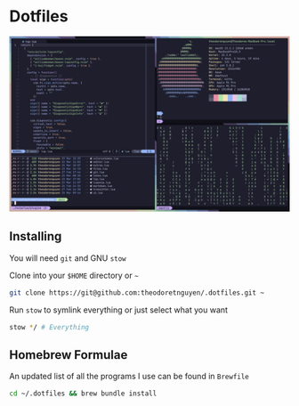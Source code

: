 # Dotfiles

![dotfiles image](./dotfiles.png)

## Installing

You will need `git` and GNU `stow`

Clone into your `$HOME` directory or `~`

```zsh
git clone https://git@github.com:theodoretnguyen/.dotfiles.git ~
```

Run `stow` to symlink everything or just select what you want

```zsh
stow */ # Everything
```

## Homebrew Formulae

An updated list of all the programs I use can be found in `Brewfile`

```zsh
cd ~/.dotfiles && brew bundle install
```
